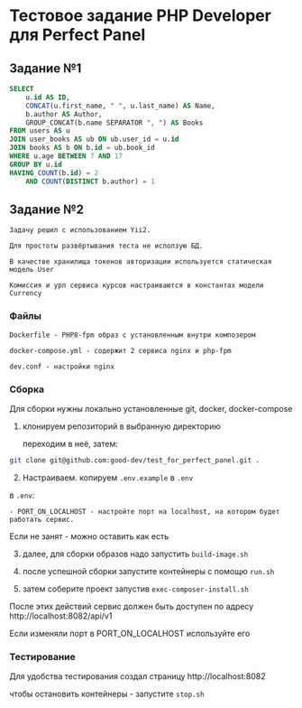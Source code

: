 # Тестовое задание PHP Developer для Perfect Panel

## Задание №1

```sql
SELECT
    u.id AS ID,
    CONCAT(u.first_name, " ", u.last_name) AS Name,
    b.author AS Author,
    GROUP_CONCAT(b.name SEPARATOR ", ") AS Books
FROM users AS u
JOIN user_books AS ub ON ub.user_id = u.id
JOIN books AS b ON b.id = ub.book_id
WHERE u.age BETWEEN 7 AND 17
GROUP BY u.id
HAVING COUNT(b.id) = 2
    AND COUNT(DISTINCT b.author) = 1
```

## Задание №2

    Задачу решил с использованием Yii2.

    Для простоты развёртывания теста не исползую БД.

    В качестве хранилища токенов авторизации используется статическая модель User

    Комиссия и урл сервиса курсов настраиваются в константах модели Currency

### Файлы

    Dockerfile - PHP8-fpm образ с установленным внутри композером

    docker-compose.yml - содержит 2 сервиса nginx и php-fpm

    dev.conf - настройки nginx

### Сборка

Для сборки нужны локально установленные git, docker, docker-compose

1. клонируем репозиторий в выбранную директорию

    переходим в неё, затем:
```bash
git clone git@github.com:good-dev/test_for_perfect_panel.git .
```

2. Настраиваем.
копируем `.env.example` в `.env`

в `.env`:

    - PORT_ON_LOCALHOST - настройте порт на localhost, на котором будет работать сервис.
    
Если не занят - можно оставить как есть 

3. далее, для сборки образов надо запустить `build-image.sh`

4. после успешной сборки запустите контейнеры с помощю `run.sh`

5. затем соберите проект запустив `exec-composer-install.sh`

После этих действий сервис должен быть доступен по адресу http://localhost:8082/api/v1

Если изменяли порт в PORT_ON_LOCALHOST используйте его

### Тестирование

Для удобства тестирования создал страницу http://localhost:8082

чтобы остановить контейнеры - запустите `stop.sh`